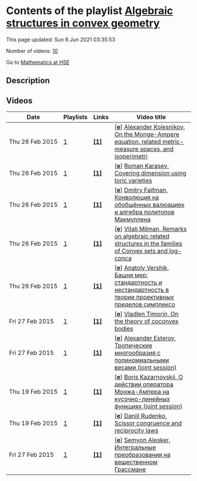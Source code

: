 # Contents of the playlist [Algebraic structures in convex geometry](https://www.youtube.com/playlist?list=PLq3E5oubNNoCAMsOWI8cbHYknoCTKhrUk)

This page updated: Sun 6 Jun 2021 03:35:53

Number of videos: [10](#videos)

Go to [Mathematics at HSE](../README.md)

## Description



## Videos

|Date|Playlists|Links|Video title|
|---|---|---|---|
| Thu&nbsp;26&nbsp;Feb&nbsp;2015 | [1](../playlists/1 "Algebraic structures in convex geometry") | [**[1]**](http://www.youtube.com/editor) | [[**e**](https://studio.youtube.com/video/jc4lDyxHZ1E/edit "Edit")] [Alexander Kolesnikov, On the Monge-Ampere equation, related metric-measure spaces, and isoperimetri](https://www.youtube.com/watch?v=jc4lDyxHZ1E&list=PLq3E5oubNNoCAMsOWI8cbHYknoCTKhrUk "Это видео создано с помощью видеоредактора YouTube (http://www.youtube.com/editor)") |
| Thu&nbsp;26&nbsp;Feb&nbsp;2015 | [1](../playlists/1 "Algebraic structures in convex geometry") | [**[1]**](http://www.youtube.com/editor) | [[**e**](https://studio.youtube.com/video/de2QZYDGKR0/edit "Edit")] [Roman Karasev, Covering dimension using toric varieties](https://www.youtube.com/watch?v=de2QZYDGKR0&list=PLq3E5oubNNoCAMsOWI8cbHYknoCTKhrUk "Это видео создано с помощью видеоредактора YouTube (http://www.youtube.com/editor)") |
| Thu&nbsp;26&nbsp;Feb&nbsp;2015 | [1](../playlists/1 "Algebraic structures in convex geometry") | [**[1]**](http://www.youtube.com/editor) | [[**e**](https://studio.youtube.com/video/wvNE6H75ZTw/edit "Edit")] [Dmitry Faifman, Конволюция на обобщённых валюациях и алгебра политопов Макмуллена](https://www.youtube.com/watch?v=wvNE6H75ZTw&list=PLq3E5oubNNoCAMsOWI8cbHYknoCTKhrUk "Это видео создано с помощью видеоредактора YouTube (http://www.youtube.com/editor)") |
| Thu&nbsp;26&nbsp;Feb&nbsp;2015 | [1](../playlists/1 "Algebraic structures in convex geometry") | [**[1]**](http://www.youtube.com/editor) | [[**e**](https://studio.youtube.com/video/TO8E-zHJulw/edit "Edit")] [Vitali Milman, Remarks on algebraic related structures in the families of Convex sets and log-conca](https://www.youtube.com/watch?v=TO8E-zHJulw&list=PLq3E5oubNNoCAMsOWI8cbHYknoCTKhrUk "Это видео создано с помощью видеоредактора YouTube (http://www.youtube.com/editor)") |
| Thu&nbsp;26&nbsp;Feb&nbsp;2015 | [1](../playlists/1 "Algebraic structures in convex geometry") | [**[1]**](http://www.youtube.com/editor) | [[**e**](https://studio.youtube.com/video/aAywLdr0_Bc/edit "Edit")] [Anatoly Vershik, Башня мер: стандартность и нестандартность в теории проективных пределов симплексо](https://www.youtube.com/watch?v=aAywLdr0_Bc&list=PLq3E5oubNNoCAMsOWI8cbHYknoCTKhrUk "Это видео создано с помощью видеоредактора YouTube (http://www.youtube.com/editor)") |
| Fri&nbsp;27&nbsp;Feb&nbsp;2015 | [1](../playlists/1 "Algebraic structures in convex geometry") | [**[1]**](http://www.youtube.com/editor) | [[**e**](https://studio.youtube.com/video/Q_It69cB_WA/edit "Edit")] [Vladlen Timorin, On the theory of coconvex bodies](https://www.youtube.com/watch?v=Q_It69cB_WA&list=PLq3E5oubNNoCAMsOWI8cbHYknoCTKhrUk "Это видео создано с помощью видеоредактора YouTube (http://www.youtube.com/editor)") |
| Fri&nbsp;27&nbsp;Feb&nbsp;2015 | [1](../playlists/1 "Algebraic structures in convex geometry") | [**[1]**](http://www.youtube.com/editor) | [[**e**](https://studio.youtube.com/video/1flyNNQAoQk/edit "Edit")] [Alexander Esterov, Тропические многообразия с полиномиальными весами (joint session)](https://www.youtube.com/watch?v=1flyNNQAoQk&list=PLq3E5oubNNoCAMsOWI8cbHYknoCTKhrUk "Это видео создано с помощью видеоредактора YouTube (http://www.youtube.com/editor)") |
| Thu&nbsp;19&nbsp;Feb&nbsp;2015 | [1](../playlists/1 "Algebraic structures in convex geometry") | [**[1]**](http://www.youtube.com/editor) | [[**e**](https://studio.youtube.com/video/y2GBIvObfgk/edit "Edit")] [Boris Kazarnovskii, О действии оператора Монжа-Ампера на кусочно-линейных функциях (joint session)](https://www.youtube.com/watch?v=y2GBIvObfgk&list=PLq3E5oubNNoCAMsOWI8cbHYknoCTKhrUk "Это видео создано с помощью видеоредактора YouTube (http://www.youtube.com/editor)") |
| Thu&nbsp;19&nbsp;Feb&nbsp;2015 | [1](../playlists/1 "Algebraic structures in convex geometry") | [**[1]**](http://www.youtube.com/editor) | [[**e**](https://studio.youtube.com/video/yyhtJrbaO-8/edit "Edit")] [Daniil Rudenko, Scissor congruence and reciprocity laws](https://www.youtube.com/watch?v=yyhtJrbaO-8&list=PLq3E5oubNNoCAMsOWI8cbHYknoCTKhrUk "Это видео создано с помощью видеоредактора YouTube (http://www.youtube.com/editor)") |
| Fri&nbsp;27&nbsp;Feb&nbsp;2015 | [1](../playlists/1 "Algebraic structures in convex geometry") | [**[1]**](http://www.youtube.com/editor) | [[**e**](https://studio.youtube.com/video/OYrAeZ_ffOc/edit "Edit")] [Semyon Alesker, Интегральные преобразования на вещественном Грассмане](https://www.youtube.com/watch?v=OYrAeZ_ffOc&list=PLq3E5oubNNoCAMsOWI8cbHYknoCTKhrUk "Это видео создано с помощью видеоредактора YouTube (http://www.youtube.com/editor)") |
